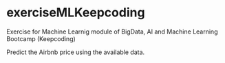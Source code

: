 # exerciseMLKeepcoding
Exercise for Machine Learnig module of BigData, AI and Machine Learning Bootcamp (Keepcoding)

Predict the Airbnb price using the available data.
